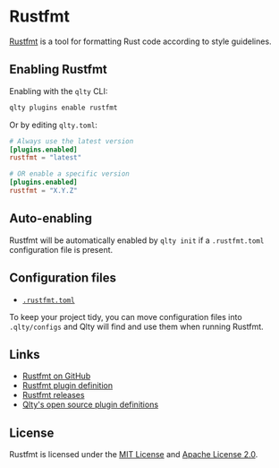 # Rustfmt

[Rustfmt](https://github.com/rust-lang/rustfmt) is a tool for formatting Rust code according to style guidelines.

## Enabling Rustfmt

Enabling with the `qlty` CLI:

```bash
qlty plugins enable rustfmt
```

Or by editing `qlty.toml`:

```toml
# Always use the latest version
[plugins.enabled]
rustfmt = "latest"

# OR enable a specific version
[plugins.enabled]
rustfmt = "X.Y.Z"
```

## Auto-enabling

Rustfmt will be automatically enabled by `qlty init` if a `.rustfmt.toml` configuration file is present.

## Configuration files

- [`.rustfmt.toml`](https://github.com/rust-lang/rustfmt?tab=readme-ov-file#configuring-rustfmt)

To keep your project tidy, you can move configuration files into `.qlty/configs` and Qlty will find and use them when running Rustfmt.

## Links

- [Rustfmt on GitHub](https://github.com/rust-lang/rustfmt)
- [Rustfmt plugin definition](https://github.com/qltysh/qlty/tree/main/plugins/linters/rustfmt)
- [Rustfmt releases](https://github.com/rust-lang/rustfmt/releases)
- [Qlty's open source plugin definitions](https://github.com/qltysh/qlty/tree/main/plugins/linters)

## License

Rustfmt is licensed under the [MIT License](https://github.com/rust-lang/rustfmt/blob/master/LICENSE-MIT) and [Apache License 2.0](https://github.com/rust-lang/rustfmt/blob/master/LICENSE-APACHE).
